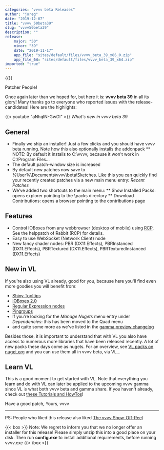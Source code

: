```yaml
---
categories: "vvvv beta Releases"
author: "joreg"
date: "2019-12-07"
title: "vvvv_50beta39"
slug: "vvvv50beta39"
description: ""
release: 
    major: "50"
    minor: "39"
    date: "2019-11-17"
    app_file: "sites/default/files/vvvv_beta_39_x86_0.zip"
    app_file_64: "sites/default/files/vvvv_beta_39_x64.zip"
imported: "true"
---
```


{{<previousRelease>}}


Patcher People!

Once again later than we hoped for, but here it is: **vvvv beta 39** in all its glory! Many thanks go to everyone who reported issues with the release-candidates! Here are the highlights:

{{< youtube "aNhqIN-GwGI" >}}
*What's new in vvvv beta 39*

## General
* Finally we ship an installer! Just a few clicks and you should have vvvv beta running. Note how this also optionally installs the addonpack
** NOTE: By default it installs to C:\vvvv, because it won't work in C:\Program Files...
* The default patch-window size is increased
* By default new patches now save to %User%\Documents\vvvv\beta\Sketches. Like this you can quickly find your recently created patches via a new main menu entry: *Recent Patches*
* We've added two shortcuts to the main menu: 
** Show Installed Packs: opens explorer pointing to the \packs directory
** Download Contributions: opens a browser pointing to the contributions page

## Features
* Control IOBoxes from any webbrowser (desktop of mobile) using [RCP](https://github.com/rabbitControl/RCP). See the helppatch of Rabbit (RCP) for details.
* Easy to use WebSocket (Network Client) node
* New fancy shader nodes: PBR (DX11.Effects), PBRInstanced (DX11.Effects), PBRTextured (DX11.Effects), PBRTexturedInstanced (DX11.Effects)

## New in VL
If you're also using VL already, good for you, because here you'll find even more goodies you will benefit from: 
- [Shiny Tooltips](/blog/2019/vl-tooltips)
- [IOBoxes 2.0](/blog/2019/vl-the-big-iobox-update)
- [Regular Expression nodes](/blog/2019/vl-regular-expressions)
- [Pingroups](/blog/2019/vl-input-and-output-pin-groups)
- If you're looking for the *Manage Nugets* menu entry under *Dependencies*: this has been moved to the Quad menu
- and quite some more as we've listed in the [gamma preview changelog](/blog/vvvv-gamma-2019.1-preview#changelog)

Besides those, it is important to understand that with VL you also have access to numerous more libraries that have been released recently. A lot of new packs these days come as nugets. For an overview, see [VL packs on nuget.org](https://www.nuget.org/packages?q=VL) and you can use them all in vvvv beta, via VL...

## Learn VL
This is a good moment to get started with VL. Note that everything you learn and do with VL can later be applied to the upcoming vvvv gamma since VL is what both vvvv beta and gamma share. If you haven't already, check out [these Tutorials and HowTos](https://www.youtube.com/channel/UCu-xqv-TLwv6L0An7MJJA5A/playlists?view=50&sort=dd&shelf_id=4)!

Have a good patch,
Yours, vvvv

----

PS: People who liked this release also liked [The vvvv Show-Off-Reel](/blog/2019/the-vvvv-show-off-reel)

{{< box >}}
Note:
We regret to inform you that we no longer offer an installer for this release! Please simply unzip this into a good place on your disk. Then run **config.exe** to install additional requirements, before running vvvv.exe
{{< /box >}}